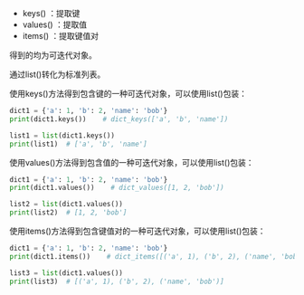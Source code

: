 
- keys() ：提取键
- values() ：提取值
- items() ：提取键值对

得到的均为可迭代对象。

通过list()转化为标准列表。


使用keys()方法得到包含键的一种可迭代对象，可以使用list()包装：

```python
dict1 = {'a': 1, 'b': 2, 'name': 'bob'}
print(dict1.keys())    # dict_keys(['a', 'b', 'name'])

list1 = list(dict1.keys())
print(list1)  # ['a', 'b', 'name']
```

使用values()方法得到包含值的一种可迭代对象，可以使用list()包装：

```python
dict1 = {'a': 1, 'b': 2, 'name': 'bob'}
print(dict1.values())    # dict_values([1, 2, 'bob'])

list2 = list(dict1.values())
print(list2)  # [1, 2, 'bob']
```

使用items()方法得到包含键值对的一种可迭代对象，可以使用list()包装：

```python
dict1 = {'a': 1, 'b': 2, 'name': 'bob'}
print(dict1.items())    # dict_items([('a', 1), ('b', 2), ('name', 'bob')])

list3 = list(dict1.values())
print(list3)  # [('a', 1), ('b', 2), ('name', 'bob')]
```